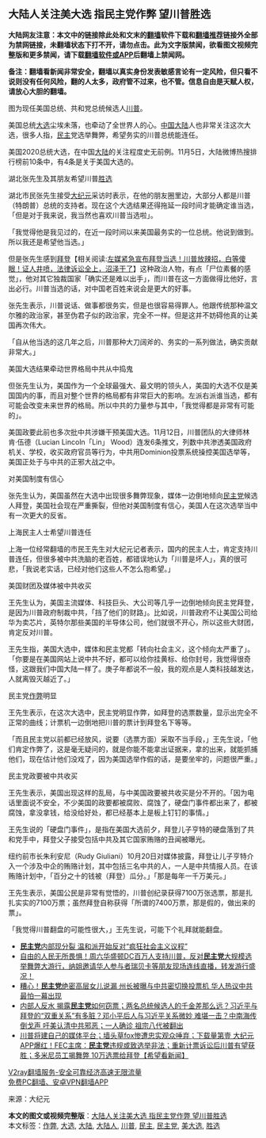  <h2>大陆人关注美大选 指民主党作弊 望川普胜选</h2> <p class="notice"><b>大陆网友注意：本文中的链接除此处和文末的<a href="https://github.com/bannedbook/fanqiang" >翻墙</a>软件下载和<a href="https://github.com/killgcd/justmysocks/blob/master/README.md">翻墙推荐</a>链接外全部为禁网链接，未翻墙状态下打不开，请勿点击。此为文字版禁闻，欲看图文视频完整版和更多禁闻，请下载<a href="https://github.com/bannedbook/fanqiang">翻墙软件或APP</a>后翻墙上禁闻网。</p><p>备注：翻墙看新闻非常安全，翻墙以真实身份发表敏感言论有一定风险，但只看不说则没有任何风险，翻的人太多，政府管不过来，也不管。信息自由是天赋人权，请放心大胆的翻墙。</b></p>  <div class="entry"> <p id="conimg"></p> <p>图为现任美国总统、共和党总统候选人<a href="https://www.bannedbook.org/bnews/tag/%e5%b7%9d%e6%99%ae/" class="st_tag internal_tag" rel="tag" title="标签 川普 下的日志">川普</a>。</p> <p>美国总统<a href="https://www.bannedbook.org/bnews/tag/%e5%a4%a7%e9%80%89/" class="st_tag internal_tag" rel="tag" title="标签 大选 下的日志">大选</a>尘埃未落，也牵动了全世界人的心。<span class='wp_keywordlink_affiliate'><a href="https://www.bannedbook.org/" title="中国" target="_blank">中国</a></span><span class='wp_keywordlink_affiliate'><a href="https://www.bannedbook.org/" title="大陆" target="_blank">大陆</a></span>人也非常关注这次大选，很多人指，<a href="https://www.bannedbook.org/bnews/tag/%e6%b0%91%e4%b8%bb/" class="st_tag internal_tag" rel="tag" title="标签 民主 下的日志">民主</a>党选举舞弊，希望务实的川普总统能连任。</p> <p>美国2020总统大选，在中国<a href="https://www.bannedbook.org/bnews/tag/%e5%a4%a7%e9%99%86/" class="st_tag internal_tag" rel="tag" title="标签 大陆 下的日志">大陆</a>的关注程度史无前例。11月5日，大陆微博热搜排行榜前10条中，有4条是关于美国大选的。</p> <p>湖北张先生及其朋友希望川普<a href="https://www.bannedbook.org/bnews/tag/%E8%83%9C%E9%80%89/" class="st_tag internal_tag" rel="tag" title="标签 胜选 下的日志">胜选</a></p> <p>湖北市民张先生接受<span class='wp_keywordlink_affiliate'><a href="http://www.epochtimes.com/" title="大纪元" target="_blank">大纪元</a></span>采访时表示，在他的朋友圈里边，大部分人都是川普（特朗普）总统的支持者。现在这个大选结果还得拖延一段时间才能确定谁当选，「但是对于我来说，我当然也喜欢川普当选啦」。</p> <p>「我觉得他是我见过的，在近一段时间以来美国最务实的一位总统。他说到做到。所以我还是希望他当选。」</p>  <p>但是张先生感到<span class='wp_keywordlink'><a href="https://www.bannedbook.org/bnews/comments/20201018/1415809.html" title="“硬盘门”再爆：拿中共华信10％股的“大人物”正是拜登" target="_blank">拜登</a></span>【相关阅读:<a href='https://www.bannedbook.org/bnews/bannedvideo/20201108/1427782.html' target='_blank'>左媒紧急宣布拜登当选！川普放辣招，白等傻眼！证人井喷，法律诉讼全上，沼泽干了</a>】这种政治人物，有点「尸位素餐的感觉」，他对其它独裁国家「确实还是难以出手」，而川普在这一方面做得比他好，言出必行。川普当选的话，对中国老百姓来说会是更大的好事。</p> <p>张先生表示，川普说话、做事都很务实，但是也很容易得罪人。他跟传统那种温文尔雅的政治家，甚至伪君子似的政治家，完全不一样。但是这并不妨碍他真的让美国再次伟大。</p> <p>「自从他当选的这几年之后，川普那种大刀阔斧的、务实的一系列做法，确实贡献非常大。」</p> <p>美国大选结果牵动世界格局中共从中捣鬼</p> <p>但张先生认为，美国作为一个全球最强大、最文明的领头人，美国的大选不仅是美国国内的事，而且对整个世界的格局都有非常巨大的影响。左派右派谁当选，都有可能会改变未来世界的格局。所以中共的力量参与其中，「我觉得都是非常有可能的」。</p> <p>美国政要此前也多次批中共涉嫌干预美国大选。11月12日，川普团队的大律师林肯‧伍德（Lucian Lincoln「Lin」 Wood）连发6条推文，列数中共渗透美国政府机关、学校，收买政府官员等行为，中共用Dominion投票系统操控美国选举等，美国正处于与中共的正邪大战之中。</p> <p>对美国制度有信心</p>  <p>张先生认为，美国虽然在大选中出现很多舞弊现象，媒体一边倒地倾向<a href="https://www.bannedbook.org/bnews/tag/%e6%b0%91%e4%b8%bb%e5%85%9a/" class="st_tag internal_tag" rel="tag" title="标签 民主党 下的日志">民主党</a>候选人拜登，美国社会现在严重撕裂，但他对美国制度有信心，美国人在这次选举当中有一次更大的反省。</p> <p>上海民主人士希望川普连任</p> <p>上海一位经常翻墙的市民王先生对大纪元记者表示，国内的民主人士，肯定支持川普连任，但很多被中共洗脑的老百姓，都错误地认为「川普是坏人」，真的很可悲，「我说老实话，已经对他们这些人不怎么抱希望。」</p> <p>美国财团及媒体被中共收买</p> <p>王先生认为，美国主流媒体、科技巨头、大公司等几乎一边倒地倾向民主党拜登，是因为川普政府制裁中共，「挡了他们的财路」。比如说，川普政府不让美国公司给华为卖芯片，英特尔那些美国的半导体公司，他们就很不开心，所以这些大财团，肯定反对川普。</p> <p>王先生指，美国大选中，媒体和民主党都「转向社会主义，这个倾向太严重了」。「你要是在美国网站上说中共不好，都可以给你挂黄标、给你封号，我觉得很奇怪，这跟我们中国大陆一样了。庚子年都说不一般，我的观点是人类科技越发达，人就离毁灭越近了。」</p> <p>民主党<a href="https://www.bannedbook.org/bnews/tag/%e4%bd%9c%e5%bc%8a/" class="st_tag internal_tag" rel="tag" title="标签 作弊 下的日志">作弊</a>明显</p>  <p>王先生表示，在这次大选中，民主党明显作弊，如拜登的选票数量，显示出完全不正常的曲线；计票机一边倒地把川普的票计到拜登名下等等。</p> <p>「而且民主党以前都已经放风，说要（选票方面）采取不当手段，」王先生说，「他们肯定作弊了，这是毫无疑问的，就是你能不能拿出证据来，拿的出来，就能抓捕他们，现在估计他们没戏了，因为美国选举作假的话，是要坐牢的，问题很严重。」</p> <p>民主党政要被中共收买</p> <p>王先生表示，美国出现这样的乱局，与中美国政要被共收买是分不开的。「因为电话里面说不安全，不少美国的政要都被腐败、腐蚀了，硬盘门事件都出来了，都被腐蚀，拿没拿钱，给没给好处，都已经基本上是板上钉钉的事情。」</p> <p>王先生说的「硬盘门事件」，是指在美国大选前夕，拜登儿子亨特的硬盘落到了共和党手中，拜登父子接受包括中共及其它国家贿赂的丑闻被曝光。</p> <p>纽约前市长朱利安尼（Rudy Giuliani）10月20日对媒体披露，拜登让儿子亨特介入一个涉及中企的贿赂计划，其中包括三名中共的人，一人是中共情报人员。在该贿赂计划中，「百分之十的钱被（拜登）瓜分。」「那是每年一千万美元。」</p> <p>王先生表示，美国公民是非常有觉悟的，川普创纪录获得7100万张选票，那是扎扎实实的7100万票；虽然拜登自称获得「所谓的7400万票，那是假的，做出来的票」。</p>  <p>「我觉得川普翻盘的可能性很大，」王先生说，可能下个礼拜就能翻盘。</p> <ul class='op-related-articles' title='相关阅读'> <li><a href='https://www.bannedbook.org/bnews/comments/20201114/1430691.html' target='_blank'><b>民主党</b>内部现分裂 温和派开始反对“疯狂社会主义议程”</a></li> <li><a href='https://www.bannedbook.org/bnews/bannedvideo/20201114/1430664.html' target='_blank'>自由的人民无所畏惧！周六华盛顿DC百万人支持川普，反对<b>民主党</b>大规模选举舞弊大游行，纳姐邀请华人参与者瑞贝卡等朋友现场连线直播，转发游行盛况！</a></li> <li><a href='https://www.bannedbook.org/bnews/topimagenews/20201113/1430598.html' target='_blank'>糟心！<b>民主党</b>绝密高层女儿说漏 州长被曝与中共密切换投票机 华人热议中共最怕一幕出现</a></li> <li><a href='https://www.bannedbook.org/bnews/bannedvideo/20201113/1430547.html' target='_blank'>内部人反水 揭露<b>民主党</b>如何窃票；两名总统候选人的千金差那么远？习近平与拜登的“双重关系”有多脏？邓小平后人与习近平关系微妙 难堪一击？中南海传倒戈声 吁美认清中共邪恶；一人确诊 祖宗八代被翻出</a></li> <li><a href='https://www.bannedbook.org/bnews/bannedvideo/20201113/1430532.html' target='_blank'>川普将建自己的媒体平台；墙头草fox惨遭忠实观众唾弃；下载量第壹 大纪元APP爆红！FEC主席：<b>民主党</b>违规或致选举非法；重新计票诉讼后川普有望获胜；多米尼员工揭舞弊 10万选票给拜登【希望看新闻】</a></li> </ul> <p class="texttj"> <a href="https://www.bannedbook.org/forum23/topic22702.html" target="_blank">V2ray翻墙服务-安全可靠经济高速无限流量</a><br/> <a href="https://github.com/bannedbook/fanqiang/wiki/%E7%A6%81%E9%97%BB%E7%BD%91%E5%AE%89%E5%8D%93%E7%BF%BB%E5%A2%99%E6%96%B0%E9%97%BBAPP" target="_blank">免费PC翻墙、安卓VPN翻墙APP</a></p><p> 来源：大纪元 </p><a name='sharetosocial'></a>       <div><b>本文的图文或视频完整版</b>：<a href='https://www.bannedbook.org/bnews/cbnews/20201114/1430895.html'>大陆人关注美大选 指民主党作弊 望川普胜选</a></div>  </div><!--END ENTRY--> <div class="postfooter"> <div>本文标签：<a href="https://www.bannedbook.org/bnews/tag/%e4%bd%9c%e5%bc%8a/" rel="tag">作弊</a>, <a href="https://www.bannedbook.org/bnews/tag/%e5%a4%a7%e9%80%89/" rel="tag">大选</a>, <a href="https://www.bannedbook.org/bnews/tag/%e5%a4%a7%e9%99%86/" rel="tag">大陆</a>, <a href="https://www.bannedbook.org/bnews/tag/%e5%a4%a7%e9%99%86%e4%ba%ba/" rel="tag">大陆人</a>, <a href="https://www.bannedbook.org/bnews/tag/%e5%b7%9d%e6%99%ae/" rel="tag">川普</a>, <a href="https://www.bannedbook.org/bnews/tag/%e6%b0%91%e4%b8%bb/" rel="tag">民主</a>, <a href="https://www.bannedbook.org/bnews/tag/%e6%b0%91%e4%b8%bb%e5%85%9a/" rel="tag">民主党</a>, <a href="https://www.bannedbook.org/bnews/tag/%e7%be%8e%e5%a4%a7%e9%80%89/" rel="tag">美大选</a>, <a href="https://www.bannedbook.org/bnews/tag/%E8%83%9C%E9%80%89/" rel="tag">胜选</a></div>  </div><!--END POSTFOOTER--> 